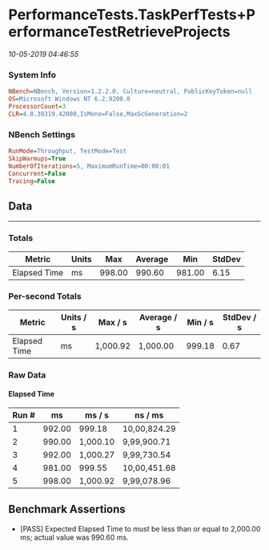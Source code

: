 ﻿# PerformanceTests.TaskPerfTests+PerformanceTestRetrieveProjects
_10-05-2019 04:46:55_
### System Info
```ini
NBench=NBench, Version=1.2.2.0, Culture=neutral, PublicKeyToken=null
OS=Microsoft Windows NT 6.2.9200.0
ProcessorCount=3
CLR=4.0.30319.42000,IsMono=False,MaxGcGeneration=2
```

### NBench Settings
```ini
RunMode=Throughput, TestMode=Test
SkipWarmups=True
NumberOfIterations=5, MaximumRunTime=00:00:01
Concurrent=False
Tracing=False
```

## Data
-------------------

### Totals
|          Metric |           Units |             Max |         Average |             Min |          StdDev |
|---------------- |---------------- |---------------- |---------------- |---------------- |---------------- |
|    Elapsed Time |              ms |          998.00 |          990.60 |          981.00 |            6.15 |

### Per-second Totals
|          Metric |       Units / s |         Max / s |     Average / s |         Min / s |      StdDev / s |
|---------------- |---------------- |---------------- |---------------- |---------------- |---------------- |
|    Elapsed Time |              ms |        1,000.92 |        1,000.00 |          999.18 |            0.67 |

### Raw Data
#### Elapsed Time
|           Run # |              ms |          ms / s |         ns / ms |
|---------------- |---------------- |---------------- |---------------- |
|               1 |          992.00 |          999.18 |    10,00,824.29 |
|               2 |          990.00 |        1,000.10 |     9,99,900.71 |
|               3 |          992.00 |        1,000.27 |     9,99,730.54 |
|               4 |          981.00 |          999.55 |    10,00,451.68 |
|               5 |          998.00 |        1,000.92 |     9,99,078.96 |


## Benchmark Assertions

* [PASS] Expected Elapsed Time to must be less than or equal to 2,000.00 ms; actual value was 990.60 ms.

